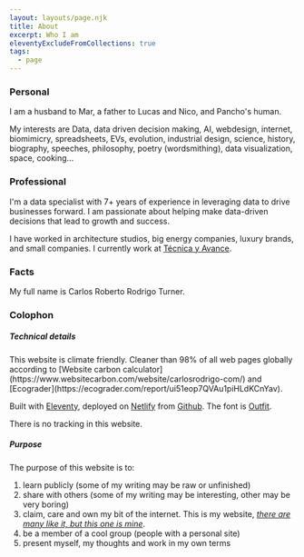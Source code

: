 ```yaml
---
layout: layouts/page.njk
title: About
excerpt: Who I am
eleventyExcludeFromCollections: true
tags:
  - page
---
```


<h3>Personal</h3>
<p>I am a husband to Mar, a father to Lucas and Nico, and Pancho's human.</p>

<p>My interests are Data, data driven decision making, AI, webdesign, internet, biomimicry, spreadsheets, EVs, evolution, industrial design, science, history, biography, speeches, philosophy, poetry (wordsmithing), data visualization, space, cooking...  
</p>

<h3>Professional</h3>
<p>
I'm a data specialist with 7+ years of experience in leveraging data to drive businesses forward. I am passionate about helping make data-driven decisions that lead to growth and success. 
</p>
<p>
I have worked in architecture studios, big energy companies, luxury brands, and small companies. I currently work at <a href="http://tecnicayavance.com">Técnica y Avance</a>.
</p>


<h3>Facts</h3>
<p>My full name is Carlos Roberto Rodrigo Turner.</p>

<h3>Colophon</h3>
<h5>Technical details</h5>
This website is climate friendly. Cleaner than 98% of all web pages globally according to [Website carbon calculator](https://www.websitecarbon.com/website/carlosrodrigo-com/) and [Ecograder](https://ecograder.com/report/ui51eop7QVAu1piHLdKCnYav).

Built with [Eleventy](https://eleventy.com), deployed on [Netlify](https://netlify.com) from [Github](https://github.com). The font is [Outfit](https://fonts.google.com/specimen/Outfit). 

There is no tracking in this website.

<h5>Purpose</h5>

The purpose of this website is to:   
1. learn publicly (some of my writing may be raw or unfinished)
2. share with others (some of my writing may be interesting, other may be very boring)
3. claim, care and own my bit of the internet. This is my website, [*there are many like it, but this one is mine*](https://en.wikipedia.org/wiki/Rifleman%27s_Creed).
4. be a member of a cool group (people with a personal site)
5. present myself, my thoughts and work in my own terms
